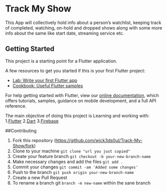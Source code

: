 # Track My Show

This App will collectively hold info about a person’s watchlist, keeping track of completed, watching, on-hold and dropped shows along with some more info about the same like start date, streaming service etc.

## Getting Started

This project is a starting point for a Flutter application.

A few resources to get you started if this is your first Flutter project:

- [Lab: Write your first Flutter app](https://flutter.dev/docs/get-started/codelab)
- [Cookbook: Useful Flutter samples](https://flutter.dev/docs/cookbook)

For help getting started with Flutter, view our
[online documentation](https://flutter.dev/docs), which offers tutorials,
samples, guidance on mobile development, and a full API reference.

The main objective of doing this project is Learning and working with: 1.[Flutter](https://flutter.dev/) 2.[Dart](https://dart.dev/) 3.[Firebase](https://firebase.google.com/)

##Contributing

1. Fork this repository (https://github.com/wick3ds0ul/Track-My-Show/fork)
1. Clone to your machine
   `git clone "url you just copied"`
1. Create your feature branch
   `git checkout -b your-new-branch-name`
1. Make necessary changes and add the files
   `git add .`
1. Commit your changes
   `git commit -am 'Added some changes'`
1. Push to the branch
   `git push origin your-new-branch-name`
1. Create a new Pull Request
1. To rename a branch git 
   `branch -m new-name` within the sane branch
